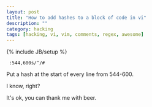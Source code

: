 ```yaml
---
layout: post
title: "How to add hashes to a block of code in vi"
description: ""
category: hacking
tags: [hacking, vi, vim, comments, regex, awesome]
---
```

{% include JB/setup %}

` :544,600s/^/#`

Put a hash at the start of every line from 544-600.

I know, right?

It's ok, you can thank me with beer.


